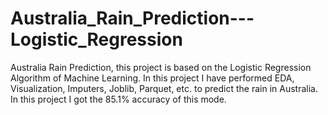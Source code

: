 # Australia_Rain_Prediction---Logistic_Regression
Australia Rain Prediction, this project is based on the Logistic Regression Algorithm of Machine Learning. In this project I have performed EDA, Visualization, Imputers, Joblib, Parquet, etc. to predict the rain in Australia. In this project I got the 85.1% accuracy of this mode.
